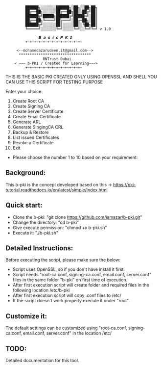              ██████╗░░░░░░░██████╗░██╗░░██╗██╗
             ██╔══██╗░░░░░░██╔══██╗██║░██╔╝██║
             ██████╦╝█████╗██████╔╝█████═╝░██║
             ██╔══██╗╚════╝██╔═══╝░██╔═██╗░██║
             ██████╦╝░░░░░░██║░░░░░██║░╚██╗██║
             ╚═════╝░░░░░░░╚═╝░░░░░╚═╝░░╚═╝╚═╝ v 1.0

                   𝘽 𝙖 𝙨 𝙞 𝙘 𝙋 𝙆 𝙄
             +~+~+~+~+~+~+~+~+~+~+~+~+~

         <--mohamedazarudeen.it@gmail.com-->
          *********************************
                     RNTrust Dubai
        < ~~~ b-PKI / Created for Learning~~~>
             +~+~+~+~+~+~+~+~+~+~+~+~+~


 THIS IS THE BASIC PKI CREATED ONLY USING OPENSSL AND SHELL
         YOU CAN USE THIS SCRIPT FOR TESTING PURPOSE

Enter your choice:
1. Create Root CA
2. Create Signing CA
3. Create Server Certificate
4. Create Email Certificate
5. Generate ARL
6. Generate SingingCA CRL
7. Backup & Restore
8. List issued Certificates
9. Revoke a Certificate
10. Exit

- Please choose the number 1 to 10 based on your requirement:


Background: 
-------------------------------------------------------------------------------------------------------------------------
This b-pki is the concept developed based on this -> https://pki-tutorial.readthedocs.io/en/latest/simple/index.html


Quick start:
-------------------------------------------------------------------------------------------------------------------------
- Clone the b-pki: "git clone https://github.com/iamazar/b-pki.git" 
- Change the directory: "cd b-pki"
- Give execute permission: "chmod +x b-pki.sh"
- Execute it: "./b-pki.sh"

Detailed Instructions:
-------------------------------------------------------------------------------------------------------------------------
Before executing the script, please make sure the below:

- Script uses OpenSSL, so if you don't have install it first.
- Script needs "root-ca.conf, signing-ca.conf, email.conf, server.conf" files in the same folder "b-pki" on first time of execution.
- After first execution script will create folder and required files in the following location /etc/b-pki
- After first execution script will copy .conf files to /etc/
- If the script doesn't work properly execute it under "root".

Customize it:
--------------------------------------------------------------------------------------------------------------------------
The default settings can be customized using "root-ca.conf, signing-ca.conf, email.conf, server.conf" in the location /etc/

TODO:
--------------------------------------------------------------------------------------------------------------------------
Detailed documentation for this tool.




